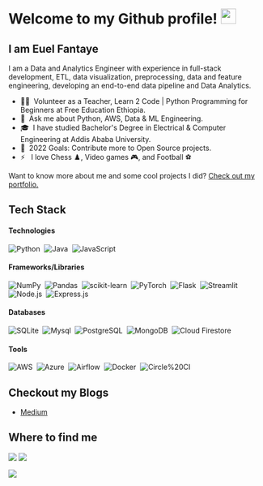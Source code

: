 # Welcome to my Github profile! <img src="https://raw.githubusercontent.com/MartinHeinz/MartinHeinz/master/wave.gif" width="30px"> 
## I am Euel Fantaye

I am a Data and Analytics Engineer with experience in full-stack development, ETL, data visualization, preprocessing, data and feature engineering, developing an end-to-end data pipeline and Data Analytics.
- 👨‍🏫 &nbsp;Volunteer as a Teacher, Learn 2 Code | Python Programming for Beginners at Free Education Ethiopia.
- 💬 &nbsp;Ask me about Python, AWS, Data & ML Engineering. 
- 🎓 &nbsp;I have studied Bachelor's Degree in Electrical & Computer Engineering at Addis Ababa University.
- 🥅 &nbsp;2022 Goals: Contribute more to Open Source projects.
- ⚡ &nbsp; I love Chess :chess_pawn:, Video games :video_game:, and Football ⚽

Want to know more about me and some cool projects I did? [Check out my portfolio.](https://sites.google.com/view/euel/home)

## Tech Stack
#### Technologies
![Python](https://img.shields.io/badge/-Python-05122A?style=flat&logo=python)&nbsp;
![Java](https://img.shields.io/badge/-Java-05122A?style=flat&logo=Java)&nbsp;
![JavaScript](https://img.shields.io/badge/-JavaScript-05122A?style=flat&logo=javascript)&nbsp;


#### Frameworks/Libraries
![NumPy](https://img.shields.io/badge/-NumPy-05122A?style=flat&logo=NumPy)&nbsp;
![Pandas](https://img.shields.io/badge/-Pandas-05122A?style=flat&logo=Pandas)&nbsp;
![scikit-learn](https://img.shields.io/badge/-scikit%20learn-05122A?style=flat&logo=scikit%20learn)&nbsp;
![PyTorch](https://img.shields.io/badge/-PyTorch-05122A?style=flat&logo=PyTorch)&nbsp;
![Flask](https://img.shields.io/badge/-Flask-05122A?style=flat&logo=Flask)&nbsp;
![Streamlit](https://img.shields.io/badge/-Streamlit-05122A?style=flat&logo=Streamlit)&nbsp;
![Node.js](https://img.shields.io/badge/-Node.js-05122A?style=flat&logo=Node.js)&nbsp;
![Express.js](https://img.shields.io/badge/-Express.js-05122A?style=flat&logo=Express)&nbsp;


#### Databases
![SQLite](https://img.shields.io/badge/-SQLite-05122A?style=flat&logo=SQLite)&nbsp;
![Mysql](https://img.shields.io/badge/-Mysql-05122A?style=flat&logo=Mysql)&nbsp;
![PostgreSQL](https://img.shields.io/badge/-PostgreSQL-05122A?style=flat&logo=PostgreSQL)&nbsp;
![MongoDB](https://img.shields.io/badge/-MongoDB-05122A?style=flat&logo=MongoDB)&nbsp;
![Cloud Firestore](https://img.shields.io/badge/-Cloud%20Firestore-05122A?style=flat&logo=Cloud%20Firestore)&nbsp;

#### Tools
![AWS](https://img.shields.io/badge/-AWS-05122A?style=flat&logo=Amazon%20AWS)&nbsp;
![Azure](https://img.shields.io/badge/-Azure-05122A?style=flat&logo=Microsoft%20Azure)&nbsp;
![Airflow](https://img.shields.io/badge/-Airflow-05122A?style=flat&logo=Airflow)&nbsp;
![Docker](https://img.shields.io/badge/-Docker-05122A?style=flat&logo=Docker)&nbsp;
![Circle%20CI](https://img.shields.io/badge/-Circle_CI-05122A?style=flat&logo=Circle20CI)&nbsp;


## Checkout my Blogs
<!-- BLOG-POST-LIST:START -->
- [Medium ](https://euelfantaye.medium.com/)
<!-- BLOG-POST-LIST:END -->

## Where to find me
<p align="left">
  <a href="https://www.linkedin.com/in/euel-fantaye/"><img src="https://img.shields.io/badge/-Euel%20Fantaye-0077B5?style=flat&logo=Linkedin&logoColor=white"/></a>
  <a href="mailto:euelfantaye@gmail.com"><img src="https://img.shields.io/badge/-euelfantaye@gmail.com-D14836?style=flat&logo=Gmail&logoColor=white"/></a>
</p>
</a>
  <a href="https://t.me/heavyee"><img src="https://img.shields.io/badge/-@heavyee-D14836?style=flat&logo=Telegram&logoColor=white"/></a>
</p>

